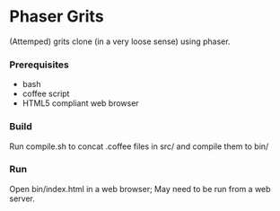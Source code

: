 # Phaser Grits

(Attemped) grits clone (in a very loose sense) using phaser.

### Prerequisites

- bash
- coffee script
- HTML5 compliant web browser

### Build

Run compile.sh to concat .coffee files in src/ and compile them to bin/

### Run

Open bin/index.html in a web browser; May need to be run from a web server.
